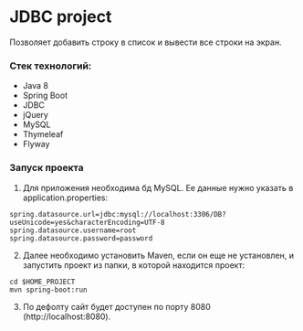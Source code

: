 # JDBC project

Позволяет добавить строку в список и вывести все строки на экран.

### Стек технологий:

* Java 8
* Spring Boot
* JDBC
* jQuery
* MySQL
* Thymeleaf
* Flyway

### Запуск проекта

1. Для приложения необходима бд MySQL. Ее данные нужно указать в application.properties: 
~~~~
spring.datasource.url=jdbc:mysql://localhost:3306/DB?useUnicode=yes&characterEncoding=UTF-8
spring.datasource.username=root
spring.datasource.password=password
~~~~

2. Далее необходимо установить Maven, если он еще не установлен, и запустить проект из папки, в которой находится проект:
~~~~
cd $HOME_PROJECT
mvn spring-boot:run
~~~~

3. По дефолту сайт будет доступен по порту 8080 (http://localhost:8080).


